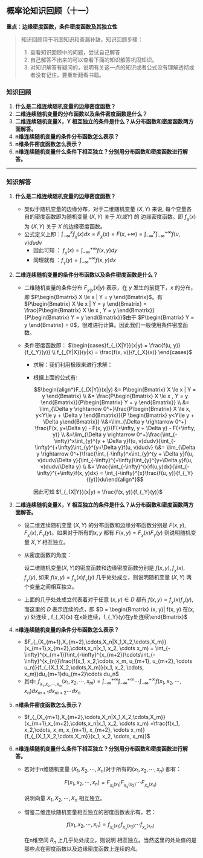 ## 概率论知识回顾（十一）

**重点：边缘密度函数，条件密度函数及其独立性**

> 知识回顾用于巩固知识和查漏补缺。知识回顾步骤：
>
> 1. 查看知识回顾中的问题，尝试自己解答
> 2. 自己解答不出来的可以查看下面的知识解答巩固知识。
> 3. 对知识解答有疑问的，说明有关这一点的知识或者公式没有理解透彻或者没有记住，要重新翻看书籍。

### 知识回顾

1. **什么是二维连续随机变量的边缘密度函数？**
2. **二维连续随机变量的分布函数以及条件密度函数是什么？**
3. **二维连续随机变量X，Y 相互独立的条件是什么？从分布函数和密度函数两方面解答。**
4. **n维连续随机变量的条件分布函数怎么表示？**
5. **n维条件密度函数怎么表示？**
6. **n维连续随机变量什么条件下相互独立？分别用分布函数和密度函数进行解答。**

****

### 知识解答

1. **什么是二维连续随机变量的边缘密度函数？**

   + 类似于随机变量的边缘分布，对于二维随机变量 $(X, Y)$ 来说, 每个变量各自的密度函数即为随机变量 $(X, Y)$ 关于 $X(或Y)$ 的 边缘密度函数。即 $f_{_X}(x)$ 为 $(X, Y)$ 关于 $X$ 的边缘密度函数。
   + 公式定义上即：$\int_{-\infty}^x f_{_X}(x) dx = F_{_X}(x) = F(x, +\infty) = \int_{-\infty}^{x}\int_{-\infty}^{+\infty}f(u, v)dudv$
     + 因此可知 ： $f_{_X}(x) = \int_{-\infty}^{+\infty} f(x, y)dy$
     + 同理就有 ：$f_{_Y}(y) = \int_{-\infty}^{+\infty} f(x, y)dx$

2. **二维连续随机变量的条件分布函数以及条件密度函数是什么？**

   + 二维随机变量的条件分布 $F_{_{X|Y}}(x|y)$ 表示，在 $y$ 发生的前提下，$x$ 的分布，即 $P\begin{Bmatrix} X \le x | Y = y \end{Bmatrix}$。有 $P\begin{Bmatrix} X \le x | Y = y \end{Bmatrix} = \frac{P\begin{Bmatrix} X \le x , Y = y \end{Bmatrix}}{P\begin{Bmatrix} Y = y \end{Bmatrix}}$由于 $P\begin{Bmatrix} Y = y \end{Bmatrix} = 0$，很难进行计算。因此我们一般使用条件密度函数。

   + 条件密度函数即： $\begin{cases}f_{_{X|Y}}(x|y) = \frac{f(u, y)}{f_{_Y}(y)} \\ f_{_{Y|X}}(y|x) = \frac{f(x, v)}{f_{_X}(x)}  \end{cases}$

     + 求解：我们利用极限来进行求解：

     + 根据上面的公式有:

        $$\begin{align*}F_{_{X|Y}}(x|y) &= P\begin{Bmatrix} X \le x | Y = y \end{Bmatrix} \\ &= \frac{P\begin{Bmatrix} X \le x , Y = y \end{Bmatrix}}{P\begin{Bmatrix} Y = y \end{Bmatrix}} \\ &= \lim_{\Delta y \rightarrow 0^+}\frac{P\begin{Bmatrix} X \le x, y<Y\le y + \Delta y \end{Bmatrix}}{P \begin{Bmatrix} y<Y\le y + \Delta y\end{Bmatrix}} \\&=\lim_{\Delta y \rightarrow 0^+} \frac{F(x, y+\Delta y) - F(x, y)}{F(+\infty, y + \Delta y) - F(+\infty, y)} \\ &=\lim_{\Delta y \rightarrow 0^+}\frac{\int_{-\infty}^x\int_{y}^{y + \Delta y}f(u, v)dudv}{\int_{-\infty}^{+\infty}\int_{y}^{y+\Delta y}f(u, v)dudv} \\&=  \lim_{\Delta y \rightarrow 0^+}\frac{\int_{-\infty}^x\int_{y}^{y + \Delta y}f(u, v)dudv/\Delta y}{\int_{-\infty}^{+\infty}\int_{y}^{y+\Delta y}f(u, v)dudv/\Delta y} \\ &= \frac{\int_{-\infty}^{x}f(u,y)dx}{\int_{-\infty}^{+\infty}f(x, y)dx}  = \int_{-\infty}^{x}\frac{f(u, y)}{f_{_Y}{(y)}}du\end{align*}$$

       因此可知 $f_{_{X|Y}}(x|y) = \frac{f(x, y)}{f_{_Y}(y)}$

3. **二维连续随机变量X，Y 相互独立的条件是什么？从分布函数和密度函数两方面解答。**

   + 设二维连续随机变量 $(X, Y)$ 的分布函数和边缘分布函数分别是 $F(x, y), F_{_X}(x), F_{_Y}(y)$。如果对于所有的$x, y$ 都有 $F(x, y) = F_{_X}(x)F_{_Y}(y)$ 则说明随机变量 $X, Y$ 相互独立。

   + 从密度函数的角度：

     设二维随机变量$(X, Y)$的密度函数和边缘密度函数分别是 $f(x, y), f_{_X}(x), f_{_Y}(y)$, 如果 $f(x, y) = f_{_X}(x) f_{_Y}(y)$ 几乎处处成立，则说明随机变量 $(X, Y)$ 两个变量之间相互独立。

   + 上面的几乎处处成立代表着对于任意 $(x, y) \in D$ 都有 $f(x, y) = f_{_X}(x) f_{_Y}(y)$, 而这里的 $D$ 表示连续的点，即 $D = \begin{Bmatrix} (x, y)| f(x, y) 在(x, y) 处连续 , f_{_X}(x) 在x处连续，f_{_Y}(y)在y处连续\end{Bmatrix}$

4. **n维连续随机变量的条件分布函数怎么表示？**

   + $F_{_{X_{m+1},X_{m+2},\cdots,X_n|X_1,X_2,\cdots,X_m}}(x_{m+1},x_{m+2},\cdots,x_n|x_1, x_2, \cdots x_m) = \int_{-\infty}^{x_{m+1}}\int_{-\infty}^{x_{m+2}}\cdots\int_{-\infty}^{x_{n}}\frac{f(x_1, x_2,\cdots, x_m, u_{m+1}, u_{m+2}, \cdots u_n)}{f_{_{X_1,X_2,\cdots,X_m}}(x_1, x_2, \cdots, x_m)}du_{m+1}du_{m+2}\cdots du_n$
   + 其中: $f_{_{X_1,X_2,\cdots,X_m}}(x_1, x_2, \cdots, x_m) = \int_{-\infty}^{+\infty}\int_{-\infty}^{+\infty}\cdots\int_{-\infty}^{+\infty}f(x_1, x_2, \cdots, x_n)dx_{m+1}dx_{m+2}\cdots dx_n$

5. **n维条件密度函数怎么表示？**

   + $f_{_{X_{m+1},X_{m+2},\cdots,X_n|X_1,X_2,\cdots,X_m}}(x_{m+1},x_{m+2},\cdots,x_n|x_1, x_2, \cdots x_m) =\frac{f(x_1, x_2,\cdots, x_m, x_{m+1}, x_{m+2}, \cdots x_m)}{f_{_{X_1,X_2,\cdots,X_m}}(x_1, x_2, \cdots, x_m)}$

6. **n维连续随机变量什么条件下相互独立？分别用分布函数和密度函数进行解答。**

   + 若对于n维随机变量 $(X_1, X_2, \cdots, X_n)$对于所有的$(x_1, x_2, \cdots, x_n)$ 都有：

     $$F(x_1, x_2, \cdots, x_n) = F_{_{X_1}(x_1)}F_{_{X_2}(x_2)}\cdots F_{_{X_n}(x_n)}$$

     说明向量 $X_1, X_2, \cdots,X_n$ 相互独立。

   + 借鉴二维连续随机变量相互独立的密度函数表示有，若：

     $$f(x_1, x_2, \cdots, x_n) = f_{_{X_1}(x_1)}f_{_{X_2}(x_2)}\cdots f_{_{X_n}(x_n)}$$

     在n维空间 $R_n$ 上几乎处处成立，则说明 相互独立。当然这里的处处值的是那些点在密度函数以及边缘密度函数上连续的点。